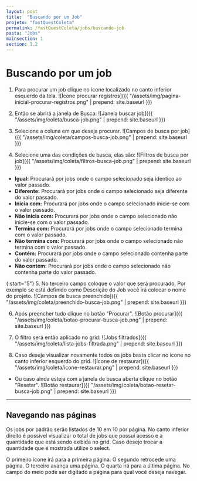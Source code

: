 ```yaml
---
layout: post
title:  "Buscando por um Job"
projeto: "fastQuestColeta"
permalink: /fastQuestColeta/jobs/buscando-job
pasta: "Jobs"
mainsection: 1
section: 1.2
---
```


# Buscando por um job

1. Para procurar um job clique no ícone <i class="fa fa-search" style="color: #ff892a!important"></i> localizado no canto inferior esquerdo da tela.
![Ícone procurar registros]({{ "/assets/img/pagina-inicial-procurar-registros.png" | prepend: site.baseurl }})

2. Então se abrirá a janela de Busca:
![Janela buscar job]({{ "/assets/img/coleta/busca-job.png" | prepend: site.baseurl }})

3. Selecione a coluna em que deseja procurar.
![Campos de busca por job]({{ "/assets/img/coleta/campos-busca-job.png" | prepend: site.baseurl }})

4. Selecione uma das condições de busca, elas são:
![Filtros de busca por job]({{ "/assets/img/coleta/filtros-busca-job.png" | prepend: site.baseurl }})

- **Igual:** Procurará por jobs onde o campo selecionado seja identico ao valor passado.
- **Diferente:** Procurará por jobs onde o campo selecionado seja diferente do valor passado.
- **Inicia com:** Procurará por jobs onde o campo selecionado inicie-se com o valor passado.
- **Não inicia com:** Procurará por jobs onde o campo selecionado não inicie-se com o valor passado.
- **Termina com:** Procurará por jobs onde o campo selecionado termina com o valor passado.
- **Não termina com:** Procurará por jobs onde o campo selecionado não termina com o valor passado.
- **Contém:** Procurará por jobs onde o campo selecionado contenha parte do valor passado.
- **Não contém:** Procurará por jobs onde o campo selecionado não contenha parte do valor passado.

{:start="5"}
5. No terceiro campo coloque o valor que será procurado.  Por exemplo se está definido como Descrição do Job você irá colocar o nome do projeto.
![Campos de busca preenchido]({{ "/assets/img/coleta/preenchido-busca-job.png" | prepend: site.baseurl }})

6. Após preencher tudo clique no botão "Procurar".
![Botão procurar]({{ "/assets/img/coleta/botao-procurar-busca-job.png" | prepend: site.baseurl }})

7. O filtro será então aplicado no grid:
![Jobs filtrados]({{ "/assets/img/coleta/lista-jobs-filtrada.png" | prepend: site.baseurl }})

8. Caso deseje visualizar novamente todos os jobs basta clicar no ícone <i class="fa fa-refresh" style="color: #00B0A9!important"></i> no canto inferior esquerdo do grid. 
![Ícone de restaurar]({{ "/assets/img/coleta/icone-restaurar.png" | prepend: site.baseurl }})

- Ou caso ainda esteja com a janela de busca aberta clique no botão "Resetar".
![Botão restaurar]({{ "/assets/img/coleta/botao-resetar-busca-job.png" | prepend: site.baseurl }})

---

## Navegando nas páginas

Os jobs por padrão serão listados de 10 em 10 por página. No canto inferior direito é possivel visualizar o total de jobs que possui acesso e a quantidade que está sendo exibida no grid. Caso deseje trocar a quantidade que é mostrada utilize o select.

O primeiro ícone irá para a primeira página.
O segundo retrocede uma página.
O terceiro avança uma página.
O quarta irá para a última página.
No campo do meio pode ser digitado a página para qual você deseja navegar.